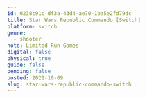 ```yaml
---
id: 0238c91c-df3a-43d4-ae70-1ba5e2fd79dc
title: Star Wars Republic Commando [Switch]
platform: switch
genre:
  - shooter
note: Limited Run Games
digital: false
physical: true
guide: false
pending: false
posted: 2021-10-09
slug: star-wars-republic-commando-switch
---
```


